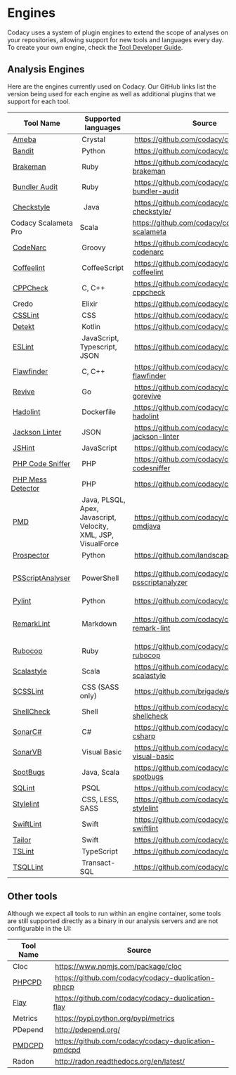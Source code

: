 # Engines

Codacy uses a system of plugin engines to extend the scope of analyses on your repositories, allowing support for new tools and languages every day. To create your own engine, check the [Tool Developer Guide](/hc/en-us/articles/207994725-Tool-Developer-Guide).

## Analysis Engines

Here are the engines currently used on Codacy. Our GitHub links list the version being used for each engine as well as additional plugins that we support for each tool. 

<table>
<thead>
<tr class="header">
<th><strong>Tool Name</strong></th>
<th><strong>Supported languages</strong></th>
<th><strong>Source</strong></th>
</tr>
</thead>
<tbody>
<tr class="odd">
<td> <a href="https://github.com/veelenga/ameba">Ameba</a></td>
<td> Crystal</td>
<td> <a href="https://github.com/codacy/codacy-ameba">https://github.com/codacy/codacy-ameba</a></td>
</tr>
<tr class="even">
<td> <a href="https://github.com/openstack/bandit">Bandit</a></td>
<td> Python</td>
<td> <a href="https://github.com/codacy/codacy-bandit" class="in-cell-link">https://github.com/codacy/codacy-bandit</a></td>
</tr>
<tr class="odd">
<td> <a href="http://brakemanscanner.org/" class="in-cell-link">Brakeman</a></td>
<td> Ruby</td>
<td> <a href="https://github.com/codacy/codacy-brakeman" class="in-cell-link">https://github.com/codacy/codacy-brakeman</a></td>
</tr>
<tr class="even">
<td> <a href="https://github.com/rubysec/bundler-audit">Bundler Audit</a></td>
<td> Ruby</td>
<td> <a href="https://github.com/codacy/codacy-bundler-audit">https://github.com/codacy/codacy-bundler-audit</a></td>
</tr>
<tr class="odd">
<td> <a href="http://checkstyle.sourceforge.net/" class="in-cell-link">Checkstyle</a></td>
<td>  Java</td>
<td> <a href="https://github.com/codacy/codacy-checkstyle/" class="in-cell-link">https://github.com/codacy/codacy-checkstyle/</a></td>
</tr>
<tr class="even">
<td>Codacy Scalameta Pro</td>
<td>Scala</td>
<td><a href="https://github.com/codacy/codacy-scalameta" class="in-cell-link">https://github.com/codacy/codacy-scalameta</a></td>
</tr>
<tr class="odd">
<td> <a href="http://codenarc.sourceforge.net/" class="in-cell-link">CodeNarc</a></td>
<td> Groovy</td>
<td> <a href="https://github.com/codacy/codacy-codenarc" class="in-cell-link">https://github.com/codacy/codacy-codenarc</a></td>
</tr>
<tr class="even">
<td> <a href="http://www.coffeelint.org/" class="in-cell-link">Coffeelint</a></td>
<td> CoffeeScript</td>
<td> <a href="https://github.com/codacy/codacy-coffeelint" class="in-cell-link">https://github.com/codacy/codacy-coffeelint</a></td>
</tr>
<tr class="odd">
<td> <a href="http://cppcheck.sourceforge.net/" class="in-cell-link">CPPCheck</a></td>
<td> C, C++</td>
<td> <a href="https://github.com/codacy/codacy-cppcheck" class="in-cell-link">https://github.com/codacy/codacy-cppcheck</a></td>
</tr>
<tr class="even">
<td> <span>Credo</span></td>
<td> Elixir</td>
<td> <a href="https://github.com/codacy/codacy-credo"><span class="wysiwyg-underline">https://github.com/codacy/codacy-credo</span></a></td>
</tr>
<tr class="odd">
<td> <a href="http://csslint.net/" class="in-cell-link">CSSLint</a></td>
<td> CSS</td>
<td> <a href="https://github.com/codacy/codacy-csslint" class="in-cell-link">https://github.com/codacy/codacy-csslint</a></td>
</tr>
<tr class="even">
<td> <a href="https://github.com/arturbosch/detekt">Detekt</a></td>
<td> Kotlin</td>
<td> <a href="https://github.com/codacy/codacy-detekt">https://github.com/codacy/codacy-detekt</a></td>
</tr>
<tr class="odd">
<td> <a href="http://eslint.org/" class="in-cell-link">ESLint</a></td>
<td> JavaScript, Typescript, JSON</td>
<td> <a href="https://github.com/codacy/codacy-eslint" class="in-cell-link">https://github.com/codacy/codacy-eslint</a></td>
</tr>
<tr class="even">
<td> <a href="https://dwheeler.com/flawfinder/">Flawfinder</a></td>
<td> C, C++</td>
<td> <a href="https://github.com/codacy/codacy-flawfinder">https://github.com/codacy/codacy-flawfinder</a></td>
</tr>
<tr class="odd">
<td> <a href="https://github.com/mgechev/revive">Revive</a></td>
<td> Go</td>
<td> <a href="https://github.com/codacy/codacy-gorevive" class="c-link">https://github.com/codacy/codacy-gorevive</a></td>
</tr>
<tr class="even">
<td> <a href="https://github.com/hadolint/hadolint">Hadolint</a></td>
<td> Dockerfile</td>
<td><a href="https://github.com/codacy/codacy-hadolint"> https://github.com/codacy/codacy-hadolint</a></td>
</tr>
<tr class="odd">
<td> <a href="https://github.com/codacy/codacy-jackson-linter">Jackson Linter</a></td>
<td> JSON</td>
<td> <a href="https://github.com/codacy/codacy-jackson-linter">https://github.com/codacy/codacy-jackson-linter</a></td>
</tr>
<tr class="even">
<td> <a href="http://jshint.com/">JSHint</a></td>
<td> JavaScript </td>
<td> <a href="https://github.com/codacy/codacy-jshint">https://github.com/codacy/codacy-jshint</a></td>
</tr>
<tr class="odd">
<td> <a href="https://github.com/squizlabs/PHP_CodeSniffer">PHP Code Sniffer</a></td>
<td> PHP</td>
<td> <a href="https://github.com/codacy/codacy-codesniffer" class="in-cell-link">https://github.com/codacy/codacy-codesniffer</a></td>
</tr>
<tr class="even">
<td> <a href="https://phpmd.org/" class="in-cell-link">PHP Mess Detector</a></td>
<td> PHP</td>
<td> <a href="https://github.com/codacy/codacy-phpmd" class="in-cell-link">https://github.com/codacy/codacy-phpmd</a></td>
</tr>
<tr class="odd">
<td> <a href="http://pmd.sourceforge.net/pmd-5.3.2/pmd-java/index.html" class="in-cell-link">PMD</a></td>
<td> Java, PLSQL, Apex, Javascript, Velocity, XML, JSP, VisualForce</td>
<td> <a href="https://github.com/codacy/codacy-pmdjava" class="in-cell-link">https://github.com/codacy/codacy-pmdjava</a></td>
</tr>
<tr class="even">
<td> <a href="https://github.com/landscapeio/prospector">Prospector</a></td>
<td> Python</td>
<td> <a href="https://github.com/landscapeio/prospector">https://github.com/landscapeio/prospector</a></td>
</tr>
<tr class="odd">
<td> <a href="https://github.com/PowerShell/PSScriptAnalyzer">PSScriptAnalyser</a></td>
<td> PowerShell</td>
<td><p> <a href="https://github.com/codacy/codacy-psscriptanalyzer">https://github.com/codacy/codacy-psscriptanalyzer</a></p></td>
</tr>
<tr class="even">
<td> <a href="http://www.pylint.org/" class="in-cell-link">Pylint</a></td>
<td> Python</td>
<td> <a href="https://github.com/codacy/codacy-pylint" class="in-cell-link">https://github.com/codacy/codacy-pylint</a></td>
</tr>
<tr class="odd">
<td> <a href="https://github.com/remarkjs/remark-lint">RemarkLint</a></td>
<td> Markdown</td>
<td><p><a href="https://github.com/codacy/codacy-remark-lint"> https://github.com/codacy/codacy-remark-lint</a> </p></td>
</tr>
<tr class="even">
<td> <a href="https://github.com/bbatsov/rubocop" class="in-cell-link">Rubocop</a></td>
<td> Ruby</td>
<td> <a href="https://github.com/codacy/codacy-rubocop">https://github.com/codacy/codacy-rubocop</a></td>
</tr>
<tr class="odd">
<td> <a href="http://www.scalastyle.org/" class="in-cell-link">Scalastyle</a></td>
<td> Scala</td>
<td> <a href="https://github.com/codacy/codacy-scalastyle" class="in-cell-link">https://github.com/codacy/codacy-scalastyle</a></td>
</tr>
<tr class="even">
<td> <a href="https://github.com/brigade/scss-lint">SCSSLint</a></td>
<td> CSS (SASS only)</td>
<td> <a href="https://github.com/brigade/scss-lint">https://github.com/brigade/scss-lint</a></td>
</tr>
<tr class="odd">
<td> <a href="https://www.shellcheck.net/" class="in-cell-link">ShellCheck</a></td>
<td> Shell</td>
<td> <a href="https://github.com/codacy/codacy-shellcheck" class="in-cell-link">https://github.com/codacy/codacy-shellcheck</a></td>
</tr>
<tr class="even">
<td> <a href="https://github.com/SonarSource/sonar-dotnet">SonarC#</a></td>
<td> C#</td>
<td> <a href="https://github.com/codacy/codacy-sonar-csharp">https://github.com/codacy/codacy-sonar-csharp</a></td>
</tr>
<tr class="odd">
<td> <a href="https://github.com/SonarSource/sonar-dotnet">SonarVB</a></td>
<td> Visual Basic</td>
<td> <a href="https://github.com/codacy/codacy-sonar-visual-basic">https://github.com/codacy/codacy-sonar-visual-basic</a></td>
</tr>
<tr class="even">
<td> <a href="https://spotbugs.github.io/">SpotBugs</a></td>
<td> Java, Scala</td>
<td> <a href="https://github.com/codacy/codacy-spotbugs">https://github.com/codacy/codacy-spotbugs</a></td>
</tr>
<tr class="odd">
<td> <a href="https://github.com/purcell/sqlint">SQLint</a></td>
<td> PSQL</td>
<td> <a href="https://github.com/codacy/codacy-sqlint">https://github.com/codacy/codacy-sqlint</a></td>
</tr>
<tr class="even">
<td> <a href="https://stylelint.io/">Stylelint</a></td>
<td> CSS, LESS, SASS</td>
<td> <a href="https://github.com/codacy/codacy-stylelint">https://github.com/codacy/codacy-stylelint</a></td>
</tr>
<tr class="odd">
<td> <a href="https://github.com/realm/SwiftLint">SwiftLint</a></td>
<td> Swift</td>
<td> <a href="https://github.com/codacy/codacy-swiftlint">https://github.com/codacy/codacy-swiftlint</a></td>
</tr>
<tr class="even">
<td> <a href="https://tailor.sh/">Tailor</a></td>
<td> Swift</td>
<td> <a href="https://github.com/codacy/codacy-tailor" class="in-cell-link">https://github.com/codacy/codacy-tailor</a></td>
</tr>
<tr class="odd">
<td> <a href="https://palantir.github.io/tslint/">TSLint</a></td>
<td> TypeScript</td>
<td><a href="https://github.com/codacy/codacy-tslint" class="in-cell-link"> https://github.com/codacy/codacy-tslint</a></td>
</tr>
<tr class="even">
<td> <a href="https://github.com/tsqllint/tsqllint/">TSQLLint</a></td>
<td> Transact-SQL</td>
<td><a href="https://github.com/codacy/codacy-tsqllint" class="in-cell-link"> https://github.com/codacy/codacy-tsqllint</a></td>
</tr>
</tbody>
</table>


## Other tools

Although we expect all tools to run within an engine container, some tools are still supported directly as a binary in our analysis servers and are not configurable in the UI:

<table>
<thead>
<tr class="header">
<th><strong>Tool Name</strong></th>
<th><strong>Source</strong></th>
</tr>
</thead>
<tbody>
<tr class="odd">
<td> Cloc</td>
<td> <a href="https://www.npmjs.com/package/cloc" class="in-cell-link">https://www.npmjs.com/package/cloc</a></td>
</tr>
<tr class="even">
<td> <a href="https://github.com/sebastianbergmann/phpcpd" class="in-cell-link">PHPCPD</a></td>
<td> <a href="https://github.com/codacy/codacy-duplication-phpcpd" class="in-cell-link">https://github.com/codacy/codacy-duplication-phpcp</a></td>
</tr>
<tr class="odd">
<td> <a href="https://github.com/seattlerb/flay" class="in-cell-link">Flay</a></td>
<td> <a href="https://github.com/codacy/codacy-duplication-flay" class="in-cell-link">https://github.com/codacy/codacy-duplication-flay</a></td>
</tr>
<tr class="even">
<td> Metrics </td>
<td> <a href="https://pypi.python.org/pypi/metrics">https://pypi.python.org/pypi/metrics</a></td>
</tr>
<tr class="odd">
<td> PDepend</td>
<td> <a href="http://pdepend.org/" class="in-cell-link">http://pdepend.org/</a></td>
</tr>
<tr class="even">
<td> <a href="https://pmd.github.io/" class="in-cell-link">PMDCPD</a></td>
<td> <a href="https://github.com/codacy/codacy-duplication-pmdcpd" class="in-cell-link">https://github.com/codacy/codacy-duplication-pmdcpd</a> </td>
</tr>
<tr class="odd">
<td> Radon</td>
<td> <a href="http://radon.readthedocs.org/en/latest/" class="in-cell-link">http://radon.readthedocs.org/en/latest/</a></td>
</tr>
</tbody>
</table>
